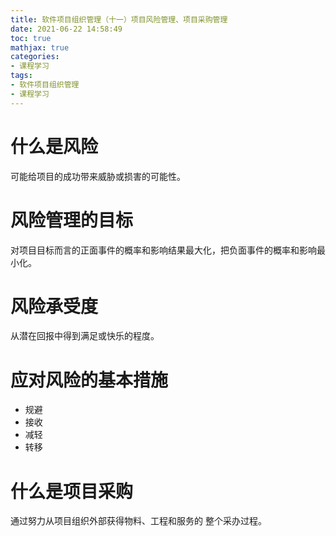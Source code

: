 ```yaml
---
title: 软件项目组织管理（十一）项目风险管理、项目采购管理
date: 2021-06-22 14:58:49
toc: true
mathjax: true
categories:
- 课程学习
tags:
- 软件项目组织管理
- 课程学习
---
```


# 什么是风险
可能给项目的成功带来威胁或损害的可能性。
# 风险管理的目标
对项目目标而言的正面事件的概率和影响结果最大化，把负面事件的概率和影响最小化。
# 风险承受度
从潜在回报中得到满足或快乐的程度。
# 应对风险的基本措施
- 规避
- 接收
- 减轻
- 转移
# 什么是项目采购
通过努力从项目组织外部获得物料、工程和服务的 整个采办过程。